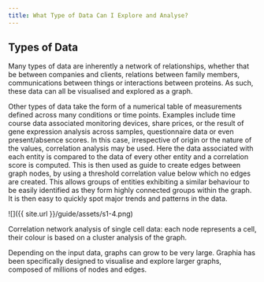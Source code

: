 ```yaml
---
title: What Type of Data Can I Explore and Analyse?
---
```


## Types of Data

Many types of data are inherently a network of relationships, whether that be between companies and clients, relations between family members, communications between things or interactions between proteins. As such, these data can all be visualised and explored as a graph.

Other types of data take the form of a numerical table of measurements defined across many conditions or time points. Examples include time course data associated monitoring devices, share prices, or the result of gene expression analysis across samples, questionnaire data or even present/absence scores. In this case, irrespective of origin or the nature of the values, correlation analysis may be used. Here the data associated with each entity is compared to the data of every other entity and a correlation score is computed. This is then used as guide to create edges between graph nodes, by using a threshold correlation value below which no edges are created. This allows groups of entities exhibiting a similar behaviour to be easily identified as they form highly connected groups within the graph. It is then easy to quickly spot major trends and patterns in the data.

![]({{ site.url }}/guide/assets/s1-4.png)
<div class="caption">Correlation network analysis of single cell data: each node represents a cell, their colour is based on a cluster analysis of the graph.</div>

Depending on the input data, graphs can grow to be very large. Graphia has been specifically designed to visualise and explore larger graphs, composed of millions of nodes and edges.
